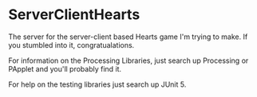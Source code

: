 # ServerClientHearts

The server for the server-client based Hearts game I'm trying to make. If you stumbled into it, congratualations.

For information on the Processing Libraries, just search up Processing or PApplet and you'll probably find it.

For help on the testing libraries just search up JUnit 5.